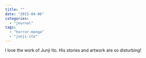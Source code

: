 ```yaml
---
title: ""
date: "2015-04-06"
categories: 
  - "journal"
tags: 
  - "horror-manga"
  - "junji-ito"
---
```


I love the work of Junji Ito. His stories and artwork are so disturbing!

